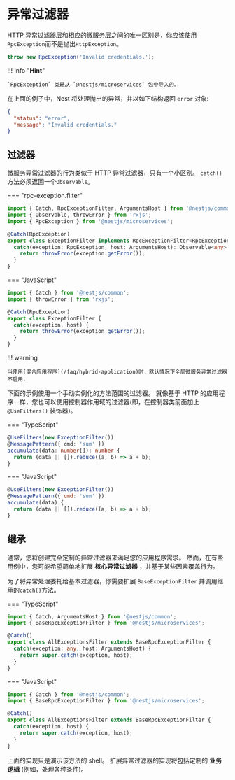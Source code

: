 # 异常过滤器

HTTP [异常过滤器](/exception-filters)层和相应的微服务层之间的唯一区别是，你应该使用`RpcException`而不是抛出`HttpException`。

```typescript
throw new RpcException('Invalid credentials.');
```

!!! info "**Hint**"

    `RpcException` 类是从 `@nestjs/microservices` 包中导入的。

在上面的例子中，Nest 将处理抛出的异常，并以如下结构返回 `error` 对象:

```json
{
  "status": "error",
  "message": "Invalid credentials."
}
```

## 过滤器

微服务异常过滤器的行为类似于 HTTP 异常过滤器，只有一个小区别。
`catch()`方法必须返回一个`Observable`。

=== "rpc-exception.filter"

```ts
import { Catch, RpcExceptionFilter, ArgumentsHost } from '@nestjs/common';
import { Observable, throwError } from 'rxjs';
import { RpcException } from '@nestjs/microservices';

@Catch(RpcException)
export class ExceptionFilter implements RpcExceptionFilter<RpcException> {
  catch(exception: RpcException, host: ArgumentsHost): Observable<any> {
    return throwError(exception.getError());
  }
}
```

=== "JavaScript"

```js
import { Catch } from '@nestjs/common';
import { throwError } from 'rxjs';

@Catch(RpcException)
export class ExceptionFilter {
  catch(exception, host) {
    return throwError(exception.getError());
  }
}
```

!!! warning

    当使用[混合应用程序](/faq/hybrid-application)时，默认情况下全局微服务异常过滤器不启用.

下面的示例使用一个手动实例化的方法范围的过滤器。
就像基于 HTTP 的应用程序一样，您也可以使用控制器作用域的过滤器(即，在控制器类前面加上 `@UseFilters()` 装饰器)。

=== "TypeScript"

```ts
@UseFilters(new ExceptionFilter())
@MessagePattern({ cmd: 'sum' })
accumulate(data: number[]): number {
  return (data || []).reduce((a, b) => a + b);
}
```

=== "JavaScript"

```js
@UseFilters(new ExceptionFilter())
@MessagePattern({ cmd: 'sum' })
accumulate(data) {
  return (data || []).reduce((a, b) => a + b);
}
```

## 继承

通常，您将创建完全定制的异常过滤器来满足您的应用程序需求。
然而，在有些用例中，您可能希望简单地扩展 **核心异常过滤器** ，并基于某些因素覆盖行为。

为了将异常处理委托给基本过滤器，你需要扩展 `BaseExceptionFilter` 并调用继承的`catch()`方法。

=== "TypeScript"

```ts
import { Catch, ArgumentsHost } from '@nestjs/common';
import { BaseRpcExceptionFilter } from '@nestjs/microservices';

@Catch()
export class AllExceptionsFilter extends BaseRpcExceptionFilter {
  catch(exception: any, host: ArgumentsHost) {
    return super.catch(exception, host);
  }
}
```

=== "JavaScript"

```js
import { Catch } from '@nestjs/common';
import { BaseRpcExceptionFilter } from '@nestjs/microservices';

@Catch()
export class AllExceptionsFilter extends BaseRpcExceptionFilter {
  catch(exception, host) {
    return super.catch(exception, host);
  }
}
```

上面的实现只是演示该方法的 shell。
扩展异常过滤器的实现将包括定制的 **业务逻辑** (例如，处理各种条件)。
